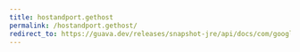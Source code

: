 ```yaml
---
title: hostandport.gethost
permalink: /hostandport.gethost/
redirect_to: https://guava.dev/releases/snapshot-jre/api/docs/com/google/common/net/HostAndPort.html#getHost--
---
```

